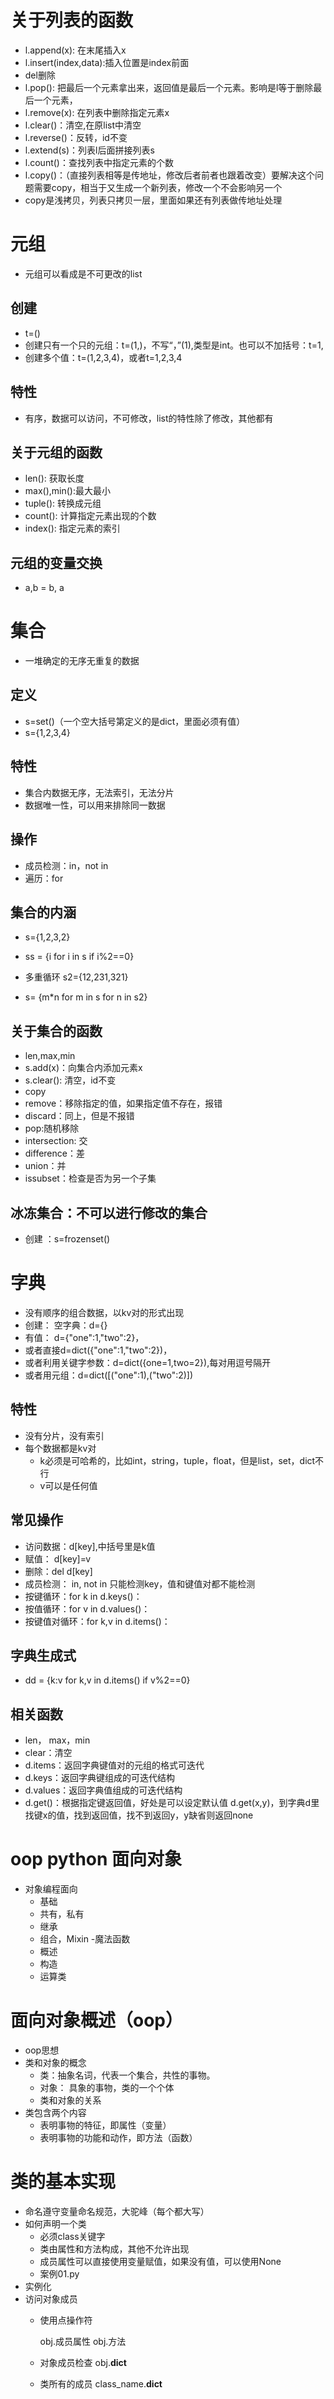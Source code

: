 # 关于列表的函数

- l.append(x): 在末尾插入x
- l.insert(index,data):插入位置是index前面
- del删除
- l.pop(): 把最后一个元素拿出来，返回值是最后一个元素。影响是l等于删除最后一个元素，
- l.remove(x): 在列表中删除指定元素x
- l.clear()：清空,在原list中清空
- l.reverse()：反转，id不变
- l.extend(s)：列表l后面拼接列表s
- l.count()：查找列表中指定元素的个数
- l.copy()：（直接列表相等是传地址，修改后者前者也跟着改变）要解决这个问题需要copy，相当于又生成一个新列表，修改一个不会影响另一个
- copy是浅拷贝，列表只拷贝一层，里面如果还有列表做传地址处理

# 元组 
- 元组可以看成是不可更改的list
## 创建
- t=()
- 创建只有一个只的元组：t=(1,)，不写“，”(1),类型是int。也可以不加括号：t=1,
- 创建多个值：t=(1,2,3,4)，或者t=1,2,3,4
## 特性
- 有序，数据可以访问，不可修改，list的特性除了修改，其他都有
## 关于元组的函数
- len(): 获取长度
- max(),min():最大最小
- tuple(): 转换成元组
- count(): 计算指定元素出现的个数
- index(): 指定元素的索引
## 元组的变量交换
- a,b = b, a

# 集合

- 一堆确定的无序无重复的数据
## 定义
- s=set()（一个空大括号第定义的是dict，里面必须有值）
- s={1,2,3,4}
## 特性
- 集合内数据无序，无法索引，无法分片
- 数据唯一性，可以用来排除同一数据
## 操作
- 成员检测：in，not in
- 遍历：for
## 集合的内涵
- s={1,2,3,2}
- ss = {i for i in s if i%2==0}

- 多重循环 s2={12,231,321}
- s= {m*n for m in s for n in s2}

## 关于集合的函数
- len,max,min
- s.add(x)：向集合内添加元素x
- s.clear(): 清空，id不变
- copy
- remove：移除指定的值，如果指定值不存在，报错
- discard：同上，但是不报错
- pop:随机移除
- intersection: 交
- difference：差
- union：并
- issubset：检查是否为另一个子集
## 冰冻集合：不可以进行修改的集合
- 创建 ：s=frozenset()

# 字典
- 没有顺序的组合数据，以kv对的形式出现
- 创建： 空字典：d={}
- 有值： d={"one":1,"two":2}，
- 或者直接d=dict({"one":1,"two":2})，
- 或者利用关键字参数：d=dict({one=1,two=2}),每对用逗号隔开
- 或者用元组：d=dict([("one":1),("two":2)])

## 特性
- 没有分片，没有索引
- 每个数据都是kv对
    - k必须是可哈希的，比如int，string，tuple，float，但是list，set，dict不行
    - v可以是任何值
    
## 常见操作
- 访问数据：d[key],中括号里是k值
- 赋值： d[key]=v
- 删除：del d[key]
- 成员检测： in, not in 只能检测key，值和键值对都不能检测
- 按键循环：for k in d.keys()：
- 按值循环：for v in d.values()：
- 按键值对循环：for k,v in d.items()：

## 字典生成式

- dd = {k:v for k,v in d.items() if v%2==0}

## 相关函数

- len， max，min
- clear：清空
- d.items：返回字典键值对的元组的格式可迭代
- d.keys：返回字典键组成的可迭代结构
- d.values：返回字典值组成的可迭代结构
- d.get()：根据指定键返回值，好处是可以设定默认值 d.get(x,y)，到字典d里找键x的值，找到返回值，找不到返回y，y缺省则返回none

# oop python 面向对象
- 对象编程面向
    - 基础
    - 共有，私有
    - 继承
    - 组合，Mixin
-魔法函数
    - 概述
    - 构造
    - 运算类
 
# 面向对象概述（oop）
- oop思想
- 类和对象的概念
    - 类：抽象名词，代表一个集合，共性的事物。
    - 对象： 具象的事物，类的一个个体
    - 类和对象的关系
- 类包含两个内容
    - 表明事物的特征，即属性（变量）
    - 表明事物的功能和动作，即方法（函数）
# 类的基本实现
- 命名遵守变量命名规范，大驼峰（每个都大写）
- 如何声明一个类
    - 必须class关键字
    - 类由属性和方法构成，其他不允许出现
    - 成员属性可以直接使用变量赋值，如果没有值，可以使用None
    - 案例01.py
- 实例化
- 访问对象成员
    - 使用点操作符
        
        obj.成员属性
        obj.方法
        
     - 对象成员检查
        obj.__dict__
     - 类所有的成员
        class_name.__dict__

